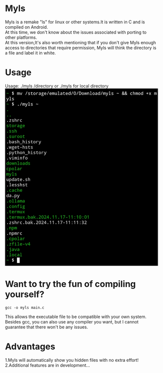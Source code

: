 # Myls
Myls is a remake "ls" for linux or other systems.It is written in C and is compiled on Android. <br>At this time, we don't know about the issues associated with porting to other platforms.<br>At this version,It's also worth mentioning that if you don't give Myls enough access to directories that require permission, Myls will think the directory is a file and label it in white.

# Usage
Usage: ./myls /directory or ./myls for local directory
![Usage](/mddata/demo.jpg "Demo")

# Want to try the fun of compiling yourself?
    gcc -o myls main.c
This allows the executable file to be compatible with your own system.<br>
Besides gcc, you can also use any compiler you want, but I cannot guarantee that there won't be any issues.

# Advantages
1.Myls will automatically show you hidden files with no extra effort!<br>
2.Additional features are in development...
